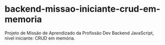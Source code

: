 # backend-missao-iniciante-crud-em-memoria
Projeto de Missão de Aprendizado da Profissão Dev Backend JavaScript, nivel iniciante: CRUD em memória.
